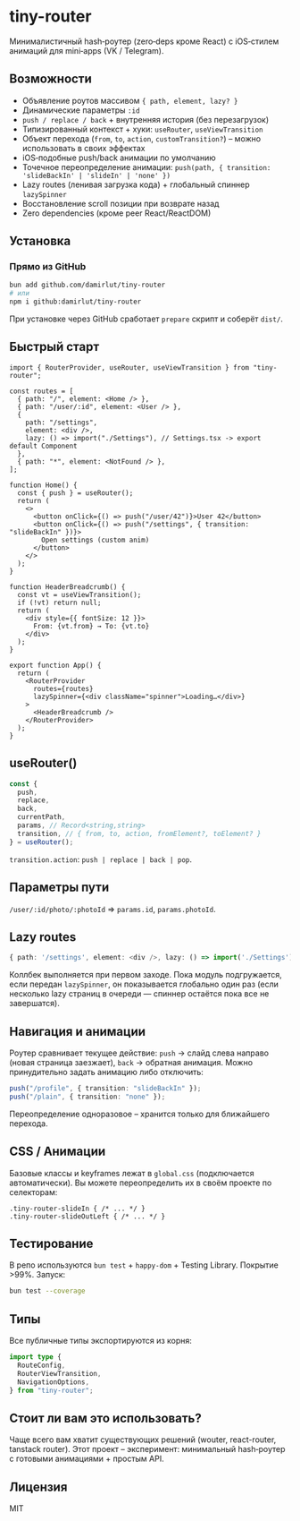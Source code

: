 # tiny-router

Минималистичный hash‑роутер (zero‑deps кроме React) с iOS‑стилем анимаций для mini‑apps (VK / Telegram).

## Возможности

- Объявление роутов массивом `{ path, element, lazy? }`
- Динамические параметры `:id`
- `push / replace / back` + внутренняя история (без перезагрузок)
- Типизированный контекст + хуки: `useRouter`, `useViewTransition`
- Объект перехода (`from`, `to`, `action`, `customTransition?`) – можно использовать в своих эффектах
- iOS‑подобные push/back анимации по умолчанию
- Точечное переопределение анимации: `push(path, { transition: 'slideBackIn' | 'slideIn' | 'none' })`
- Lazy routes (ленивая загрузка кода) + глобальный спиннер `lazySpinner`
- Восстановление scroll позиции при возврате назад
- Zero dependencies (кроме peer React/ReactDOM)

## Установка

### Прямо из GitHub

```bash
bun add github.com/damirlut/tiny-router
# или
npm i github:damirlut/tiny-router
```

При установке через GitHub сработает `prepare` скрипт и соберёт `dist/`.

## Быстрый старт

```tsx
import { RouterProvider, useRouter, useViewTransition } from "tiny-router";

const routes = [
  { path: "/", element: <Home /> },
  { path: "/user/:id", element: <User /> },
  {
    path: "/settings",
    element: <div />,
    lazy: () => import("./Settings"), // Settings.tsx -> export default Component
  },
  { path: "*", element: <NotFound /> },
];

function Home() {
  const { push } = useRouter();
  return (
    <>
      <button onClick={() => push("/user/42")}>User 42</button>
      <button onClick={() => push("/settings", { transition: "slideBackIn" })}>
        Open settings (custom anim)
      </button>
    </>
  );
}

function HeaderBreadcrumb() {
  const vt = useViewTransition();
  if (!vt) return null;
  return (
    <div style={{ fontSize: 12 }}>
      From: {vt.from} → To: {vt.to}
    </div>
  );
}

export function App() {
  return (
    <RouterProvider
      routes={routes}
      lazySpinner={<div className="spinner">Loading…</div>}
    >
      <HeaderBreadcrumb />
    </RouterProvider>
  );
}
```

## useRouter()

```ts
const {
  push,
  replace,
  back,
  currentPath,
  params, // Record<string,string>
  transition, // { from, to, action, fromElement?, toElement? }
} = useRouter();
```

`transition.action`: `push | replace | back | pop`.

## Параметры пути

`/user/:id/photo/:photoId` => `params.id`, `params.photoId`.

## Lazy routes

```ts
{ path: '/settings', element: <div />, lazy: () => import('./Settings') }
```

Коллбек выполняется при первом заходе. Пока модуль подгружается, если передан `lazySpinner`, он показывается глобально один раз (если несколько lazy страниц в очереди — спиннер остаётся пока все не завершатся).

## Навигация и анимации

Роутер сравнивает текущее действие: `push` → слайд слева направо (новая страница заезжает), `back` → обратная анимация. Можно принудительно задать анимацию либо отключить:

```ts
push("/profile", { transition: "slideBackIn" });
push("/plain", { transition: "none" });
```

Переопределение одноразовое – хранится только для ближайшего перехода.

## CSS / Анимации

Базовые классы и keyframes лежат в `global.css` (подключается автоматически). Вы можете переопределить их в своём проекте по селекторам:

```
.tiny-router-slideIn { /* ... */ }
.tiny-router-slideOutLeft { /* ... */ }
```

## Тестирование

В репо используются `bun test` + `happy-dom` + Testing Library. Покрытие >99%. Запуск:

```bash
bun test --coverage
```

## Типы

Все публичные типы экспортируются из корня:

```ts
import type {
  RouteConfig,
  RouterViewTransition,
  NavigationOptions,
} from "tiny-router";
```

## Стоит ли вам это использовать?

Чаще всего вам хватит существующих решений (wouter, react-router, tanstack router). Этот проект – эксперимент: минимальный hash‑роутер с готовыми анимациями + простым API.

## Лицензия

MIT

